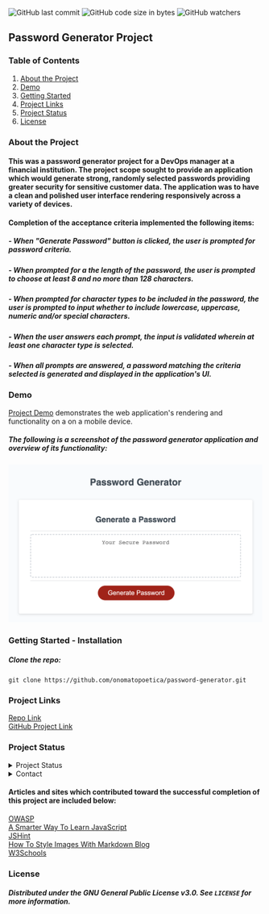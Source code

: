 ![GitHub last commit](https://img.shields.io/github/last-commit/onomatopoetica/password-generator)  ![GitHub code size in bytes](https://img.shields.io/github/languages/code-size/onomatopoetica/password-generator)  ![GitHub watchers](https://img.shields.io/github/watchers/onomatopoetica/01-homework?label=Watch&style=social)  


## Password Generator Project 

### Table of Contents
1. [About the Project](#About-The-Project)
1. [Demo](#Demo)
1. [Getting Started](#Getting-Started)
1. [Project Links](#Project-Links)
1. [Project Status](#Project-Status)
1. [License](#License)

### About the Project

#### This was a password generator project for a DevOps manager at a financial institution. The project scope sought to provide an application which would generate strong, randomly selected passwords providing greater security for sensitive customer data. The application was to have a clean and polished user interface rendering responsively across a variety of devices. 

#### Completion of the acceptance criteria implemented the following items:
#####   - When "Generate Password" button is clicked, the user is prompted for password criteria. 
#####   - When prompted for a the length of the password, the user is prompted to choose at least 8 and no more than 128 characters.
#####   - When prompted for character types to be included in the password, the user is prompted to input whether to include lowercase, uppercase, numeric and/or special characters. 
#####   - When the user answers each prompt, the input is validated wherein at least one character type is selected.
#####   - When all prompts are answered, a password matching the criteria selected is generated and displayed in the application's UI.

### Demo

[Project Demo](https://drive.google.com/file/d/1xtw-7ligMoQPSHEXnpOM4gRbLzerBJbW/view?usp=sharing) demonstrates the web application's rendering and functionality on a on a mobile device. 

##### The following is a screenshot of the password generator application and overview of its functionality: <br>

<img src="assets/demo-screenshot.png" alt="password generator screenshot" title="screenshot" width="700" height="auto">

### Getting Started - Installation  <br>
##### Clone the repo: <br>
    git clone https://github.com/onomatopoetica/password-generator.git

### Project Links
[Repo Link](https://github.com/onomatopoetica/password-generator) <br>
[GitHub Project Link](https://onomatopoetica.github.io/password-generator/)


### Project Status
<details>
    <summary>Project Status</summary>
    Active
</details>
<details>
    <summary>Contact</summary>
    jendotb@gmail.com
</details>

#### Articles and sites which contributed toward the successful completion of this project are included below:

[OWASP](https://owasp.org/www-community/password-special-characters) <br>
[A Smarter Way To Learn JavaScript](http://www.asmarterwaytolearn.com/) <br>
[JSHint](https://jshint.com/) <br>
[How To Style Images With Markdown Blog](https://www.xaprb.com/blog/how-to-style-images-with-markdown/) <br>
[W3Schools](https://www.w3schools.com/js/default.asp) <br>

### License
##### Distributed under the GNU General Public License v3.0. See `LICENSE` for more information.
